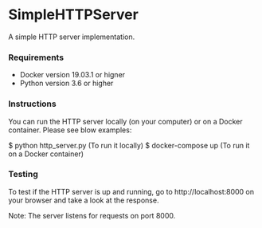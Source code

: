 # SimpleHTTPServer
A simple HTTP server implementation.

### Requirements ###

- Docker version 19.03.1 or higner
- Python version 3.6 or higher

### Instructions ###

You can run the HTTP server locally (on your computer) or on a Docker container. Please see blow examples:

$ python http_server.py (To run it locally)
$ docker-compose up (To run it on a Docker container)

### Testing ###

To test if the HTTP server is up and running, go to http://localhost:8000 on your browser and take a look at the response.

Note: The server listens for requests on port 8000.